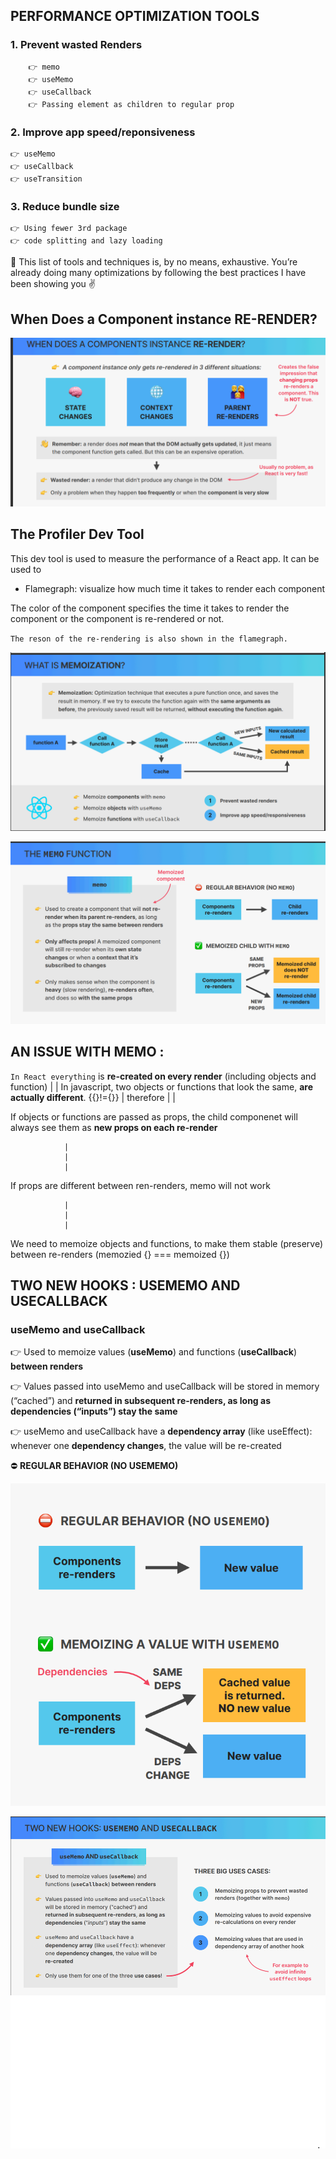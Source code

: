 ## PERFORMANCE OPTIMIZATION TOOLS 

### 1. Prevent wasted Renders 

        👉 memo
        👉 useMemo
        👉 useCallback
        👉 Passing element as children to regular prop

### 2. Improve app speed/reponsiveness

    👉 useMemo
    👉 useCallback
    👉 useTransition


### 3. Reduce bundle size

    👉 Using fewer 3rd package 
    👉 code splitting and lazy loading 


👋 This list of tools and techniques is, by no means, exhaustive. You’re already doing 
many optimizations by following the best practices I have been showing you ✌

## When Does a Component instance RE-RENDER? 

![](./WasteRender.png)


## The Profiler Dev Tool

This dev tool is used to measure the performance of a React app. It can be used to

- Flamegraph: visualize how much time it takes to render each component

The color of the component specifies the time it takes to render the component or the component is re-rendered or not.

`The reson of the re-rendering is also shown in the flamegraph.`


![](./memo01.png)

![](./memo02.png)


## AN ISSUE WITH MEMO : 

`In React everything` is **re-created on every render** (including objects and function)
                |
                |
In javascript, two objects or functions that look the same, **are actually different**. {{}!={}}
                |
  therefore     |
                |

If objects or functions are passed as props, the child componenet will always see them as **new props on each re-render**

                |
                |
                |
If props are different between ren-renders, memo will not work 

                |
                |
                |

We need to memoize objects and functions, to make them stable (preserve) between re-renders
(memozied {} === memoized {})



## TWO NEW HOOKS : USEMEMO AND USECALLBACK

### useMemo and useCallback

👉 Used to memoize values (**useMemo**) and 
functions (**useCallback**) **between renders**

👉 Values passed into useMemo and useCallback
will be stored in memory (“cached”) and 
**returned in subsequent re-renders, as long as dependencies (“inputs”) stay the same**

👉 useMemo and useCallback have a 
**dependency array** (like useEffect): whenever one **dependency changes**, the value will be re-created
              

 ⛔ **REGULAR BEHAVIOR (NO USEMEMO)**

![](./memo03.png)

![](./memo04.png)

